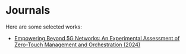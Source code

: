 # Journals

Here are some selected works:

- [Empowering Beyond 5G Networks: An Experimental Assessment of Zero-Touch Management and Orchestration (2024)](ieee-access-barrachina.md)
